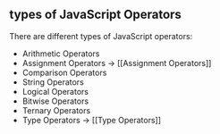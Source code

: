 ## types of JavaScript Operators

There are different types of JavaScript operators:

- Arithmetic Operators 
- Assignment Operators -> [[Assignment Operators]]
- Comparison Operators 
- String Operators
- Logical Operators
- Bitwise Operators
- Ternary Operators
- Type Operators -> [[Type Operators]]